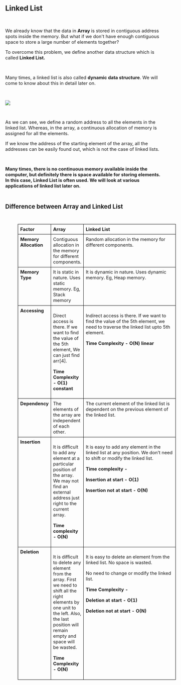 <div _ngcontent-serverapp-c318="" class="body-text p-24"><h1><span style="font-size:17pt;"><strong>Linked List</strong></span></h1><p>&nbsp;</p><p><span style="font-size:11pt;">We already know that the data in&nbsp;<strong>Array&nbsp;</strong>is stored in contiguous address spots inside the memory. But what if we don't have enough contiguous space to store a large number of elements together?</span></p><p><span style="font-size:11pt;">To overcome this problem, we define another data structure which is called&nbsp;<strong>Linked List.</strong></span></p><p>&nbsp;</p><p><span style="font-size:11pt;">Many times, a linked list is also called&nbsp;<strong>dynamic data structure</strong>. We will come to know about this in detail later on.</span></p><p>&nbsp;</p><p><span style="font-size:11pt;"><img src="https://files.codingninjas.in/article_images/introduction-to-linked-lists-0-1700464932.webp"></span></p><p>&nbsp;</p><p><span style="font-size:11pt;">As we can see, we define a random address to all the elements in the linked list. Whereas, in the array, a continuous allocation of memory is assigned for all the elements.</span></p><p><span style="font-size:11pt;">If we know the address of the starting element of the array, all the addresses can be easily found out, which is not the case of linked lists.</span></p><p>&nbsp;</p><p><span style="font-size:11pt;"><strong>Many times, there is no continuous memory available inside the computer, but definitely there is space available for storing elements. In this case, Linked List is often used. We will look at various applications of linked list later on.</strong></span></p><p>&nbsp;</p><p><span style="font-size:13.999999999999998pt;"><strong>Difference between Array and Linked List</strong></span></p><figure class="table" style="float:left;width:100%;"><table class="ck-table-resized" style="width: 100%;"><colgroup><col style="width:18.82%;"><col style="width:18.82%;"><col style="width:62.36%;"></colgroup><tbody><tr><td style="border:1pt solid #000000;padding:5pt;vertical-align:top;"><span style="font-size:11pt;"><strong>Factor</strong></span></td><td style="border:1pt solid #000000;padding:5pt;vertical-align:top;"><span style="font-size:11pt;"><strong>Array</strong></span></td><td style="border:1pt solid #000000;padding:5pt;vertical-align:top;"><span style="font-size:11pt;"><strong>Linked List</strong></span></td></tr><tr><td style="border:1pt solid #000000;padding:5pt;vertical-align:top;"><span style="font-size:11pt;"><strong>Memory Allocation</strong></span></td><td style="border:1pt solid #000000;padding:5pt;vertical-align:top;"><span style="font-size:11pt;">Contiguous allocation in the memory for different components.</span></td><td style="border:1pt solid #000000;padding:5pt;vertical-align:top;"><span style="font-size:11pt;">Random allocation in the memory for different components.</span></td></tr><tr><td style="border:1pt solid #000000;padding:5pt;vertical-align:top;"><span style="font-size:11pt;"><strong>Memory Type</strong></span></td><td style="border:1pt solid #000000;padding:5pt;vertical-align:top;"><span style="font-size:11pt;">It is static in nature. Uses static memory. Eg, Stack memory</span></td><td style="border:1pt solid #000000;padding:5pt;vertical-align:top;"><span style="font-size:11pt;">It is dynamic in nature. Uses dynamic memory. Eg, Heap memory.</span></td></tr><tr><td style="border:1pt solid #000000;padding:5pt;vertical-align:top;"><span style="font-size:11pt;"><strong>Accessing</strong></span></td><td style="border:1pt solid #000000;padding:5pt;vertical-align:top;"><p><span style="font-size:11pt;">Direct access is there. If we want to find the value of the 5th element, We can just find arr[4].</span></p><p><span style="font-size:11pt;"><strong>Time Complexity - O(1) constant</strong></span></p></td><td style="border:1pt solid #000000;padding:5pt;vertical-align:top;"><p><span style="font-size:11pt;">Indirect access is there. If we want to find the value of the 5th element, we need to traverse the linked list upto 5th element.</span></p><p><span style="font-size:11pt;"><strong>Time Complexity - O(N) linear</strong></span></p></td></tr><tr><td style="border:1pt solid #000000;padding:5pt;vertical-align:top;"><span style="font-size:11pt;"><strong>Dependency</strong></span></td><td style="border:1pt solid #000000;padding:5pt;vertical-align:top;"><span style="font-size:11pt;">The elements of the array are independent of each other.</span></td><td style="border:1pt solid #000000;padding:5pt;vertical-align:top;"><span style="font-size:11pt;">The current element of the linked list is dependent on the previous element of the linked list.</span></td></tr><tr><td style="border:1pt solid #000000;padding:5pt;vertical-align:top;"><span style="font-size:11pt;"><strong>Insertion</strong></span></td><td style="border:1pt solid #000000;padding:5pt;vertical-align:top;"><p><span style="font-size:11pt;">It is difficult to add any element at a particular position of the array. We may not find an external address just right to the current array.</span></p><p><span style="font-size:11pt;"><strong>Time complexity - O(N)</strong></span></p></td><td style="border:1pt solid #000000;padding:5pt;vertical-align:top;"><p><span style="font-size:11pt;">It is easy to add any element in the linked list at any position. We don’t need to shift or modify the linked list.</span></p><p><span style="font-size:11pt;"><strong>Time complexity -</strong></span></p><p><span style="font-size:11pt;"><strong>Insertion at start - O(1)</strong></span></p><p><span style="font-size:11pt;"><strong>Insertion not at start - O(N)</strong></span></p></td></tr><tr><td style="border:1pt solid #000000;padding:5pt;vertical-align:top;"><span style="font-size:11pt;"><strong>Deletion</strong></span></td><td style="border:1pt solid #000000;padding:5pt;vertical-align:top;"><p><span style="font-size:11pt;">It is difficult to delete any element from the array. First we need to shift all the right elements by one unit to the left. Also, the last position will remain empty and space will be wasted.</span></p><p><span style="font-size:11pt;"><strong>Time Complexity - O(N)</strong></span></p></td><td style="border:1pt solid #000000;padding:5pt;vertical-align:top;"><p><span style="font-size:11pt;">It is easy to delete an element from the linked list. No space is wasted.&nbsp;</span></p><p><span style="font-size:11pt;">No need to change or modify the linked list.</span></p><p><span style="font-size:11pt;"><strong>Time Complexity -&nbsp;</strong></span></p><p><span style="font-size:11pt;"><strong>Deletion at start - O(1)</strong></span></p><p><span style="font-size:11pt;"><strong>Deletion not at start - O(N)</strong></span></p><p>&nbsp;</p></td></tr></tbody></table></figure><p>&nbsp;</p><p>&nbsp;</p><p>&nbsp;</p><p>&nbsp;</p></div>